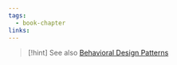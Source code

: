 ```yaml
---
tags:
  - book-chapter
links:
---
```


>[!hint] See also [Behavioral Design Patterns](obsidian://open?vault=obsidian_notes&file=tools%2FDesign%20Patterns%2FBehavioral%20Design%20Patterns%2FBehavioral%20Design%20Patterns)
